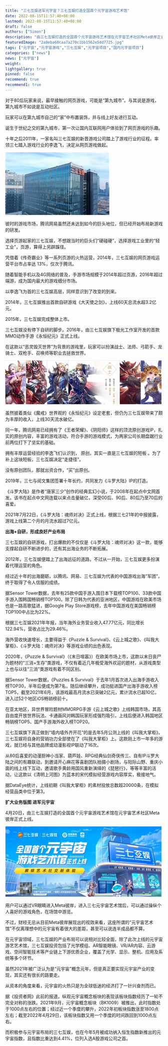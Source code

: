 ```yaml
---
title: "三七互娱进军元宇宙？三七互娱打造全国首个元宇宙游戏艺术馆"
date: 2022-08-15T11:57:40+08:00
lastmod: 2022-08-15T11:57:40+08:00
draft: false
authors: ["Simon"]
description: "由三七互娱打造的全国首个元宇宙游戏艺术馆在元宇宙艺术社区Meta彼岸正式上线。用户可以通过VR眼睛进入Meta彼岸，进入三七元宇宙艺术馆后，可以通过操纵个人喜好的游戏角色，在场馆中游览。"
featuredImage: "2a8eba60caa7a270c1bb1562e5dd7725.jpg"
tags: ["元宇宙","元宇宙游戏","三七互娱","元宇宙项目","国内元宇宙项目"]
categories: ["news"]
news: ["元宇宙"]
weight: 
lightgallery: true
pinned: false
recommend: true
recommend1: true
---
```


对于80后玩家来说，最早接触的网页游戏，可能是“第九城市”。与其说是游戏，第九城市不如说是互动社区。

玩家可以在第九城市自己的“家”中布置装饰，并与线上好友进行互动。

诞生于世纪之交的第九城市，第一次让国内互联网用户体验到了网页游戏的乐趣。

十年之后2011年，一家名叫三七互娱的新晋游戏公司踏上了游戏行业的征程。率领三七踏入游戏行业的李逸飞，决定从网页游戏做起。

![配图](20220815105217.png)

彼时的游戏市场，腾讯网易虽然还未达到如今的巨头地位，但已经开始布局新游戏的研发。

选择页游起家的三七互娱，不想跟当时的巨头们“硬碰硬”，选择游戏工业里的“轻工业”，页游，算得上另辟蹊径。

凭借着《传奇霸业》等一系列页游的火热运营，2014年，三七互娱的网页游戏运营平台市占率达 13%，仅次于腾讯。

随着智能手机以及4G网络的普及，手游市场规模于2014年超过页游，2016年超过端游，成为国内最大的游戏细分市场。

以李逸飞为首的三七互娱高层，同样意识到了改变的到来。

2014年，三七互娱推出首款自研游戏《大天使之剑》，上线60天总流水超3.2亿元。

2015年，三七互娱完成整体上市。

三七互娱没有停下自研的脚步。2016年，由三七互娱旗下极光工作室开发的首款MMO动作手游《永恒纪元》正式上线。

在这款以“恶灵毁灭世界”为背景的游戏里，玩家可以扮演战士、法师、弓箭手、龙骑士、双枪手、召唤师等职业去拯救世界。

![配图](20220815105237.png)

虽然披着类似《魔戒》世界观的《永恒纪元》设定老套，但仍为三七互娱带来了颇为丰厚的收入，上线30天流水破亿。

同一年，腾讯网易已经拥有了《王者荣耀》、《阴阳师》这样的顶流原创游戏IP，扎实的原创内容，丰富的游戏活动，符合手游的游戏模式，为两家公司长期盘踞行业前两位打下了坚实的基础。

拥有丰厚运营经验的李逸飞们认识到， 原创，其实一直是三七互娱的短板 。为了补上这块短板，三七互娱决定“走捷径”。

没有原创团队，那就出资合作，“买”出原创。

2019年，三七与阅文集团签署十年长约，共同发力《斗罗大陆》IP的打造。

《斗罗大陆》是作者“唐家三少”创作的经典玄幻小说，于2008年在起点中文网首发。该书在起点中文网连载以来点击量破亿，深受00后、90后、80后乃至70后的喜爱。

2021年7月22日，《斗罗大陆：魂师对决》正式上线，根据三七21年的中报披露，游戏上线第二个月的月流水超过7亿元。

**出海+自研，形成良好产业布局**

三七互娱的自研游戏，打出爆款的不仅仅是《斗罗大陆：魂师对决》这一款，能够支撑起自研不断进步的，还有其出海业务的不断拓展。

2012年，三七互娱便踏上了出海远征的道路，不过从一开始，三七互娱更多扮演着代理运营的角色。

经过近十年的出海磨砺，以腾讯、网易、三七互娱为代表的中国游戏出海“军团”，终于取得了令人信服的成绩。

据Sensor Tower数据，去年有25款中国手游入围日本下载榜TOP100、33款中国手游入围韩国畅销榜TOP100。除了日韩为代表的亚洲地区，中国游戏在欧美市场也是一路高歌猛进，据Google Play Store游戏榜，去年中国游戏在美国畅销榜TOP100中占比为22%。

根据三七互娱2021年年报，当年海外业务营业收入47.77亿元，同比增长122.94%，营收占比为29.46%。

海外营收快速增长，主要得益于《Puzzle & Survival》、《云上城之歌》、《叫我大掌柜》、《斗罗大陆：魂师对决》等游戏业绩的出色表现。

2020年，《Puzzle & Survival》（《末日喧嚣》）在欧美市场上市，这款以末日丧尸为题材的“三消+生存”类游戏，不仅有着近几年极受海外欢迎的题材，从游戏类型上也与以往“三消”类游戏有着不同区别。

据Sensor Tower数据，《Puzzles & Survival》于去年1月首次进入出海手游收入榜TOP30，半年后便成为第7名，随后继续攀升，成功挺进国产出海手游收入榜TOP5，截至2021年6月，该游戏最高月流水已突破2亿元，累计流水已超10亿，进入过52个地区iOS畅销榜前十。

在亚太地区，异世界冒险题材MMORPG手游《云上城之歌》上线韩国市场，其高自由度开放世界玩法、卡通画风对韩国玩家形成强烈吸引，上线后便进入韩国地区畅销榜TOP5、国产手游海外收入榜TOP20。

三七互娱旗下真正做到“墙内墙外齐开花”的是去年5月公测上线的《叫我大掌柜》。三七互娱将自身的营销功力全部使在了《叫我大掌柜》上。这款刚上市一年多的游戏，就已经与其他品牌或动漫影视IP联动了16次。

从80后喜爱的动漫厨神小当家、葫芦娃、RPG经典仙剑奇侠传三、自有IP斗罗大陆之间的有趣联动，到邀请开心麻花等喜剧团队拍摄小剧场，与阳际山野、重庆小面的线上线下互动，邀请歌手黄龄用国风重新演绎的《琵琶行》，等等丰富的活动，让这款以《清明上河图》为蓝本的宋代模拟经营游戏内容厚实，极接地气。

据DataEye统计，上线初期《叫我大掌柜》的素材投放总数超20000条，在模拟经营品类中位于第3。

**扩大业务版图 进军元宇宙**

4月20日，由三七互娱打造的全国首个元宇宙游戏艺术馆在元宇宙艺术社区Meta彼岸正式上线。

![配图](20220815105326.png)

用户可以通过VR眼睛进入Meta彼岸，进入三七元宇宙艺术馆后，可以通过操纵个人喜好的游戏角色，在场馆中游览。

不过，财经无忌从目前Meta彼岸展现出的视效来看，这座所谓的“元宇宙艺术馆”不仅离理想中的元宇宙有着很大的差距，甚至可以说连半成品都不算。

在元宇宙领域，三七互娱的产业布局可以说相对比较全面，除了此次上线的元宇宙游艺艺术馆，三七互娱投资包括了光学模组、AR智能眼镜、VR/AR内容、云游戏、空间智能技术等产业链上下游优质企业，覆盖了光学、显示、整机、应用及系统等多个环节。

虽然2021年被广泛认为是“元宇宙”概念元年，但是真正要实现元宇宙产业的变现，其实还有很长的路要走。

从资本的角度来看，元宇宙的火热只是为全球低迷的经济打了一针兴奋剂而已。

据《投资者网》此前的报道，纵观元宇宙概念板块的表现该板块指数经历了一轮不完全对称的涨跌。2021年9月，元宇宙概念板块（BK1009）被推出，此时指数处于1000点左右的位置；经过近一个季度的攀升，2022年初板块指数涨至1800点左右；截至2022年4月29日，该板块指数又用一个季度的时间跌回到1000点左右。

而积极参与元宇宙布局的三七互娱，也在今年5月被成功纳入恒生指数新推出的元宇宙指数，且指数比重达到4.41%，位列入选A股游戏公司之首。

